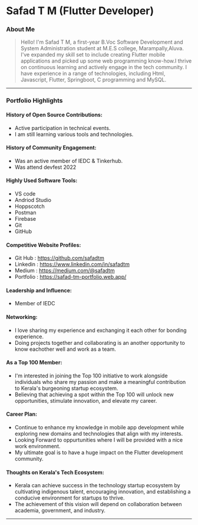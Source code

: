# Safad T M (Flutter Developer) 

### About Me

> Hello! I'm Safad T M, a first-year B.Voc Software Development and System Administration student at M.E.S college, Marampally,Aluva.
> I've expanded my skill set to include creating Flutter mobile applications and picked up some web programming know-how.I thrive on continuous learning and actively engage in the tech community. I have experience in a range of technologies, including Html, Javascript, Flutter, Springboot, C programming and MySQL.


---

### Portfolio Highlights

#### History of Open Source Contributions:

-  Active participation in technical events.
-  I am still learning various tools and technologies.

#### History of Community Engagement:

- Was an active member of IEDC & Tinkerhub.
- Was attend devfest 2022


#### Highly Used Software Tools:

- VS code
- Andriod Studio
- Hoppscotch
- Postman
- Firebase
- Git
- GitHub


#### Competitive Website Profiles:

- Git Hub : https://github.com/safadtm
- Linkedin : https://www.linkedin.com/in/safadtm
- Medium : https://medium.com/@safadtm
- Portfolio : https://safad-tm-portfolio.web.app/


#### Leadership and Influence:

- Member of IEDC

#### Networking:

- I love sharing my experience and exchanging it each other for bonding experience.
- Doing projects together and collaborating is an another opportunity to know eachother well and work as a team.


#### As a Top 100 Member:

-  I'm interested in joining the Top 100 initiative to work alongside individuals who share my passion and make a meaningful contribution to Kerala's burgeoning startup ecosystem.
-  Believing that achieving a spot within the Top 100 will unlock new opportunities, stimulate innovation, and elevate my career.

  
#### Career Plan:

- Continue to enhance my knowledge in mobile app development while exploring new domains and technologies that align with my interests.
- Looking Forward to oppurtunities where I will be provided with a nice work environment.
- My ultimate goal is to have a huge impact on the Flutter development community.

#### Thoughts on Kerala's Tech Ecosystem:

- Kerala can achieve success in the technology startup ecosystem by cultivating indigenous talent, encouraging innovation, and establishing a conducive environment for startups to thrive.
- The achievement of this vision will depend on collaboration between academia, government, and industry.


 
---
